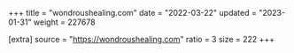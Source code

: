 +++
title = "wondroushealing.com"
date = "2022-03-22"
updated = "2023-01-31"
weight = 227678

[extra]
source = "https://wondroushealing.com"
ratio = 3
size = 222
+++
